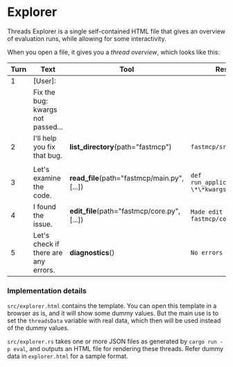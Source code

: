 # Explorer

Threads Explorer is a single self-contained HTML file that gives an overview of
evaluation runs, while allowing for some interactivity.

When you open a file, it gives you a _thread overview_, which looks like this:

| Turn | Text                                 | Tool                                         | Result                                        |
| ---- | ------------------------------------ | -------------------------------------------- | --------------------------------------------- |
| 1    | [User]:                              |                                              |                                               |
|      | Fix the bug: kwargs not passed...    |                                              |                                               |
| 2    | I'll help you fix that bug.          | **list_directory**(path="fastmcp")           | `fastmcp/src [...]`                           |
|      |                                      |                                              |                                               |
| 3    | Let's examine the code.              | **read_file**(path="fastmcp/main.py", [...]) | `def run_application(app, \*\*kwargs): [...]` |
| 4    | I found the issue.                   | **edit_file**(path="fastmcp/core.py", [...]) | `Made edit to fastmcp/core.py`                |
| 5    | Let's check if there are any errors. | **diagnostics**()                            | `No errors found`                             |

### Implementation details

`src/explorer.html` contains the template. You can open this template in a
browser as is, and it will show some dummy values. But the main use is to set
the `threadsData` variable with real data, which then will be used instead of
the dummy values.

`src/explorer.rs` takes one or more JSON files as generated by `cargo run -p
eval`, and outputs an HTML file for rendering these threads. Refer dummy data
in `explorer.html` for a sample format.
